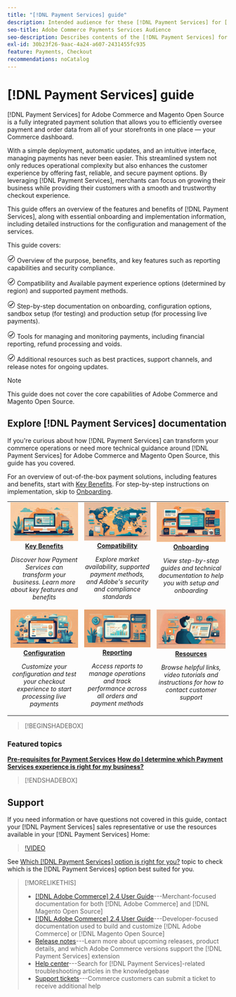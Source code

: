 ```yaml
---
title: "[!DNL Payment Services] guide"
description: Intended audience for these [!DNL Payment Services] for [!DNL Adobe Commerce] documentation.
seo-title: Adobe Commerce Payments Services Audience
seo-description: Describes contents of the [!DNL Payment Services] for Adobe Commerce documentation
exl-id: 30b23f26-9aac-4a24-a607-2431455fc935
feature: Payments, Checkout
recommendations: noCatalog
---
```


# [!DNL Payment Services] guide

[!DNL Payment Services] for Adobe Commerce and Magento Open Source is a fully integrated payment solution that allows you to efficiently oversee payment and order data from all of your storefronts in one place — your Commerce dashboard.

With a simple deployment, automatic updates, and an intuitive interface, managing payments has never been easier.  This streamlined system not only reduces operational complexity but also enhances the customer experience by offering fast, reliable, and secure payment options. By leveraging [!DNL Payment Services], merchants can focus on growing their business while providing their customers with a smooth and trustworthy checkout experience. 

This guide offers an overview of the features and benefits of [!DNL Payment Services], along with essential onboarding and implementation information, including detailed instructions for the configuration and management of the services.  

This guide covers: 

![check](assets/icon-check.png) Overview of the purpose, benefits, and key features such as reporting capabilities and security compliance.

![check](assets/icon-check.png) Compatibility and Available payment experience options (determined by region) and supported payment methods.

![check](assets/icon-check.png) Step-by-step documentation on onboarding, configuration options, sandbox setup (for testing) and production setup (for processing live payments).

![check](assets/icon-check.png) Tools for managing and monitoring payments, including financial reporting, refund processing and voids.

![check](assets/icon-check.png) Additional resources such as best practices, support channels, and release notes for ongoing updates.

>[!NOTE]
>
> This guide does not cover the core capabilities of Adobe Commerce and Magento Open Source.

## Explore [!DNL Payment Services] documentation

If you're curious about how [!DNL Payment Services] can transform your commerce operations or need more technical guidance around [!DNL Payment Services] for Adobe Commerce and Magento Open Source, this guide has you covered.

For an overview of out-of-the-box payment solutions, including features and benefits, start with [Key Benefits](introduction.md). For step-by-step instructions on implementation, skip to [Onboarding](onboard.md). 

<table style="table-layout:fixed">
<tr style="border: 0;">
<td valign="top" style="text-align: center;">
   <div>
      <a href="introduction.md">
      <img alt="Payment Services" src="assets/benefits.jpg">
      <strong >Key Benefits</strong>
      </a>
   </div>
   <p>
      <em>Discover how Payment Services can transform your business. Learn more about key features and benefits</em>
   </p>
</td>
<td valign="top" style="text-align: center;">
   <div>
      <a href="compatibility.md">
      <img alt="Payment Services" src="assets/compatibility.jpg">
      <strong>Compatibility</strong>
      </a>
   </div>
   <p>
      <em>Explore market availability, supported payment methods, and Adobe's security and compliance standards</em>
   </p>
</td>
<td valign="top" style="text-align: center;">
   <div>
      <a href="onboard.md">
      <img alt="Payment Services" src="assets/onboard.jpg">
      <strong>Onboarding</strong>
      </a>
   </div>
   <p>
      <em>View step-by-step guides and technical documentation to help you with setup and onboarding</em>
   </p>
</td>
<tr style="border: 0;">
<td valign="top" style="text-align: center;">
   <div>
      <a href="configure-admin.md">
      <img alt="Payment Services" src="assets/configuration.jpg">
      <strong>Configuration</strong>
      </a>
   </div>
   <p>
      <em>Customize your configuration and test your checkout experience to start processing live payments</em>
   </p>
</td>
<td valign="top" style="text-align: center;">
   <div>
      <a href="transactions.md">
      <img alt="Payment Services" src="assets/reporting.jpg">
      <strong>Reporting</strong>
      </a>
   </div>
   <p>
      <em>Access reports to manage operations and track performance across all orders and payment methods</em>
   </p>
</td>
<td valign="top" style="text-align: center;">
   <div>
      <a href="release-notes.md">
      <img alt="Payment Services" src="assets/resources.jpg">
      <strong>Resources</strong>
      </a>
   </div>
   <p>
      <em>Browse helpful links, video tutorials and instructions for how to contact customer support</em>
   </p>
</td>
</table>

>[!BEGINSHADEBOX]

### Featured topics

**[Pre-requisites for Payment Services](compatibility.md)**
**[How do I determine which Payment Services experience is right for my business?](compatibility.md)**

>[!ENDSHADEBOX]

## Support

If you need information or have questions not covered in this guide, contact your [!DNL Payment Services] sales representative or use the resources available in your [!DNL Payment Services] Home:

>[!VIDEO](https://video.tv.adobe.com/v/3447836)

See [Which [!DNL Payment Services] option is right for you?](overview.md#availability) topic to check which is the [!DNL Payment Services] option best suited for you.

>[!MORELIKETHIS]
>
> * [[!DNL Adobe Commerce] 2.4 User Guide](https://experienceleague.adobe.com/docs/commerce-admin/user-guides/home.html)---Merchant-focused documentation for both [!DNL Adobe Commerce] and [!DNL Magento Open Source]
> * [[!DNL Adobe Commerce] 2.4 User Guide](https://experienceleague.adobe.com/docs/commerce-admin/user-guides/home.html)---Developer-focused documentation used to build and customize [!DNL Adobe Commerce] or [!DNL Magento Open Source]
> * [Release notes](release-notes.md)---Learn more about upcoming releases, product details, and which Adobe Commerce versions support the [!DNL Payment Services] extension
> * [Help center](https://experienceleague.adobe.com/docs/commerce-knowledge-base/kb/overview.html)---Search for [!DNL Payment Services]-related troubleshooting articles in the knowledgebase 
> * [Support tickets](https://experienceleague.adobe.com/docs/commerce-knowledge-base/kb/help-center-guide/magento-help-center-user-guide.html#submit-ticket)---Commerce customers can submit a ticket to receive additional help
